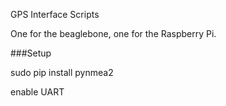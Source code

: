 GPS Interface Scripts

One for the beaglebone, one for the Raspberry Pi.

###Setup

sudo pip install pynmea2

enable UART
